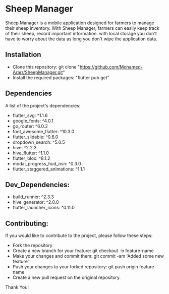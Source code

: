 # Sheep Manager

Sheep Manager is a mobile application designed for farmers to manage their sheep inventory. With Sheep Manager, farmers can easily keep track of their sheep, record important information. with local storage you don't have to worry about the data as long you don't wipe the application data.

## Installation

- Clone this repository: git clone "https://github.com/Mohamed-Ararr/SheepManager.git"
- Install the required packages: "flutter pub get"

## Dependencies

A list of the project's dependencies:

- flutter_svg: ^1.1.6
- google_fonts: ^4.0.1
- go_router: ^6.0.2
- font_awesome_flutter: ^10.3.0
- flutter_slidable: ^0.6.0
- dropdown_search: ^5.0.5
- hive: ^2.2.3
- hive_flutter: ^1.1.0
- flutter_bloc: ^8.1.2
- modal_progress_hud_nsn: ^0.3.0
- flutter_staggered_animations: ^1.1.1

## Dev_Dependencies:

- build_runner: ^2.3.3
- hive_generator: ^2.0.0
- flutter_launcher_icons: ^0.11.0

## Contributing:

If you would like to contribute to the project, please follow these steps:

- Fork the repository
- Create a new branch for your feature: git checkout -b feature-name
- Make your changes and commit them: git commit -am 'Added some new feature'
- Push your changes to your forked repository: git push origin feature-name
- Create a new pull request on the original repository.

Thank You!

